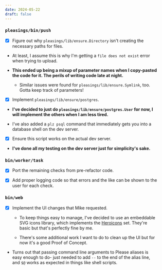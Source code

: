 ```yaml
---
date: 2024-05-22
draft: false
---
```


### `pleasings/bin/push`

- [x] Figure out why `pleasings/lib/ensure.Directory` isn't creating the necessary paths for files.

- At least, I assume this is why I'm getting a `file does not exist` error when trying to upload.

- **This ended up being a mixup of parameter names when I copy-pasted the code for it. The perils of writing code late at night.**

    - Similar issues were found for `pleasings/lib/ensure.Symlink`, too. Gotta keep track of parameters!

- [x] Implement `pleasings/lib/ensure/postgres`.

- **I've decided to just do `pleasings/lib/ensure/postgres.User` for now, I will implement the others when I am less tired.**

- I've also added a `plz psql` command that immediately gets you into a database shell on the dev server.

- [x] Ensure this script works on the actual dev server.

- **I've done all my testing on the dev server just for simplicity's sake.**

### `bin/worker/task`

  - [x] Port the remaining checks from pre-refactor code.

  - [x] Add proper logging code so that errors and the like can be shown to the user for each check.

### `bin/web`

- [x] Implement the UI changes that Mike requested.

    - To keep things easy to manage, I've decided to use an embeddable SVG icons library, which implements the [Heroicons](https://heroicons.com/) set. They're basic but that's perfectly fine by me.

    - There's some additional work I want to do to clean up the UI but for now it's a good Proof of Concept.

- Turns out that passing command line arguments to Please aliases is easy enough to do- just needed to add `--` to the end of the alias line, and `$@` works as expected in things like shell scripts.